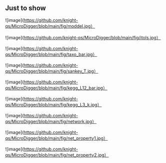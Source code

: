 ## Just to show

![image](https://github.com/knight-qs/MicroDigger/blob/main/fig/moddel.jpg）
<br><br>
![image](https://github.com/knight-qs/MicroDigger/blob/main/fig/itols.jpg）
<br><br>
![image](https://github.com/knight-qs/MicroDigger/blob/main/fig/taxo_bar.jpg）
<br><br>
![image](https://github.com/knight-qs/MicroDigger/blob/main/fig/sankey_T.jpg）
<br><br>
![image](https://github.com/knight-qs/MicroDigger/blob/main/fig/kegg_L12_bar.jpg）
<br><br>
![image](https://github.com/knight-qs/MicroDigger/blob/main/fig/kegg_L3_k.jpg）
<br><br>
![image](https://github.com/knight-qs/MicroDigger/blob/main/fig/network.jpg）
<br><br>
![image](https://github.com/knight-qs/MicroDigger/blob/main/fig/net_property1.jpg）
<br><br>
![image](https://github.com/knight-qs/MicroDigger/blob/main/fig/net_property2.jpg）
